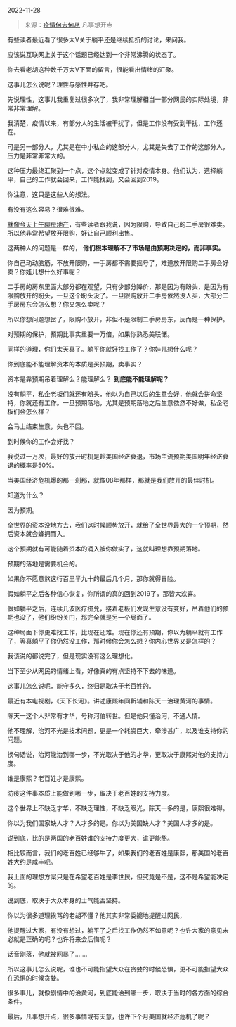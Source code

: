 2022-11-28

> 来源：[疫情何去何从](http://mp.weixin.qq.com/s?__biz=MzU3NDc5Nzc0NQ==&mid=2247521280&idx=2&sn=97ccb87e6ac7650a298617be6d10de7e&chksm=fd2e36deca59bfc87c482427184315d86d8185ba9f2d8762e048db5e5f9f0b290fe134c74c02&scene=27#wechat_redirect)
> 凡事想开点

有些读者最近看了很多大V关于躺平还是继续抵抗的讨论，来问我。

应该说互联网上关于这个话题已经达到一个非常沸腾的状态了。  

你去看老胡这种数千万大V下面的留言，很能看出情绪的汇聚。  

这事儿怎么说呢？理性与感性并存吧。

先说理性，这事儿我重复过很多次了，我非常理解相当一部分网民的实际处境，非常非常理解。

我清楚，疫情以来，有部分人的生活被干扰了，但是工作没有受到干扰，工作还在。

可是另一部分人，尤其是在中小私企的这部分人，尤其是失去了工作的这部分人，压力是非常非常大的。

这种压力最终汇聚到一个点，这个点就变成了针对疫情本身。他们认为，选择躺平，自己的工作就会回来，工作能找到，又会回到2019。  

你注意，这只是这些人的想法。  

有没有这么容易？很难很难。  

[就像今天上午聊房地产](http://mp.weixin.qq.com/s?__biz=MzU0MjYwNDU2Mw==&mid=2247508760&idx=1&sn=3a2543e749e87ec51c18a12df9da07ca&chksm=fb1acf64cc6d4672a75a437ef5feed9727e9de4a62c8f01f6a1477ca08a7204078e7fcb5dcb1&scene=21#wechat_redirect)，有些读者跟我说，因为限购，导致自己的二手房很难卖。所以他非常希望放开限购，好让自己顺利出售。

这两种人的问题是一样的， **他们根本理解不了市场是由预期决定的，而非事实。**  

你自己动动脑筋，不放开限购，一手房都不需要摇号了，难道放开限购二手房会好卖？你娃儿想什么好事呢？  

二手房的房东里面大部分都在观望，只有少部分降价，那是因为有盼头，是因为有限购放开的盼头，一旦这个盼头没了。一旦限购放开二手房依然没人买，大部分二手房房东会怎么想？你又怎么卖呢？  

所以你想问题想岔了，限购不放开，非但不是限制二手房房东，反而是一种保护。  

对预期的保护，预期比事实重要一万倍，如果你熟悉美联储。

同样的道理，你们太天真了。躺平你就好找工作了？你娃儿想什么呢？  

你到底能不能理解资本的本质是买预期，卖事实？  

资本是靠预期吊着理解么？能理解么？ **到底能不能理解呢？**  

没有躺平，私企老板们就还有盼头，他以为自己以后的生意会好，他就会拼命坚持，你就还有工作。一旦预期落地，尤其是预期落地之后生意依然不好做，私企老板们会怎么样？  

会马上结束生意，头也不回。

到时候你的工作会好找？  

我说过一万次，最好的放开时机是趁美国经济衰退，市场主流预期美国明年经济衰退的概率是50%。  

当美国经济危机爆的那一刹那，就像08年那样，那就是我们放开的最佳时机。  

知道为什么？

因为预期。

全世界的资本没地方去，我们这时候顺势放开，就给了全世界最大的一个预期，然后资本就会蜂拥而入。  

这个预期就有可能随着资本的涌入被你做实了，这就叫理想靠预期落地。

预期的落地是需要机会的。  

如果你不愿意熬这行百里半九十的最后几个月，那你就得冒险。  

假如躺平之后各种信心恢复，你所谓的真的回到2019了，那皆大欢喜。

假如躺平之后，连续几波医疗挤兑，接着老板们发现生意没有变好，吊着他们的预期也没了，他们纷纷关门，那完全就是另一个局面了。  

这种局面下你更难找工作，比现在还难。现在你还有预期，你以为躺平就有工作了，等真躺平了你仍然没工作，那时候你会怎么想？你内心世界又是怎样的？  

我该说的都说完了，但是现实没有这么理想化。  

当下至少从网民的情绪上看，好像真的有点坚持不下去的味道。  

这事儿怎么说呢，能守多久，终归是取决于老百姓的。

最近有本电视剧，《天下长河》。讲述康熙年间靳辅和陈天一治理黄河的事情。

陈天一这个人非常有才华，号称河伯转世。但是他只懂治河，不通人情。

他不理解，治河不光是技术问题，更是一个耗资巨大，牵涉甚广，以及谁支持你的问题。

换句话说，治河能治到哪一步，不光取决于他的才华，更取决于康熙对他的支持力度。  

谁是康熙？老百姓才是康熙。  

防疫这件事本质上能做到哪一步，取决于老百姓的支持力度。  

这个世界上不缺乏才华，不缺乏理性，不缺乏眼光，陈天一多的是，康熙很难得。  

你以为我们国家缺人才？人才多的是。你以为美国缺人才？美国人才多的是。  

说到底，比的是两国的老百姓谁的支持力度更大，谁更能熬。

相比较而言，我们的老百姓已经够牛了，如果我们的老百姓是康熙，那美国的老百姓大约是咸丰吧。

我上面的理想方案只是在希望老百姓是李世民，但究竟是不是，这不是希望能决定的。

说到底，取决于大众本身的士气能否坚持。

你以为很多道理挨骂的老胡不懂？他其实非常委婉地提醒过网民，  

他提醒过大家，有没有想过，躺平了之后找工作仍然不如意呢？也许大家的意见未必就是正确的呢？也许将来会后悔呢？  

话音刚落，他就被网暴了.......

所以这事儿怎么说呢，谁也不可能指望大众在贪婪的时候恐惧，更不可能指望大众在恐惧的时候贪婪。

很多事儿，就像剧情中的治黄河，到底能治到哪一步，取决于当时的各方面的综合条件。  

最后，凡事想开点，很多事情或有天意，也许下个月美国就经济危机了呢？

